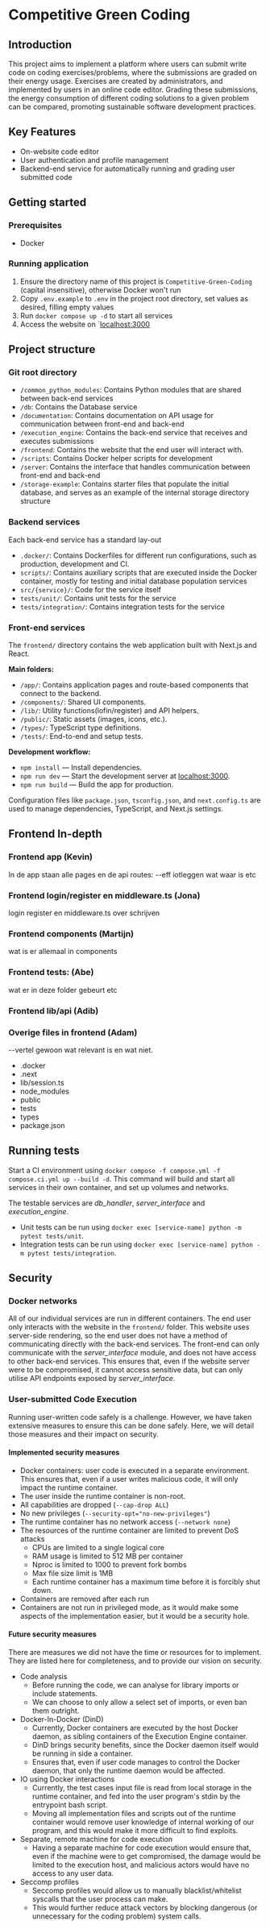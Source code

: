 # Competitive Green Coding

## Introduction
This project aims to implement a platform where users can submit write code on coding exercises/problems,
where the submissions are graded on their energy usage.
Exercises are created by administrators, and implemented by users in an online code editor.
Grading these submissions, the energy consumption of different coding solutions to a given problem can be compared,
promoting sustainable software development practices.

## Key Features
* On-website code editor
* User authentication and profile management
* Backend-end service for automatically running and grading user submitted code

## Getting started

### Prerequisites
* Docker

### Running application
1. Ensure the directory name of this project is `Competitive-Green-Coding` (capital insensitive), otherwise Docker won't run
2. Copy `.env.example` to `.env` in the project root directory, set values as desired, filling empty values
3. Run `docker compose up -d` to start all services
4. Access the website on `[localhost:3000](localhost:3000)

## Project structure

### Git root directory
* `/common_python_modules`: Contains Python modules that are shared between back-end services
* `/db`: Contains the Database service
* `/documentation`: Contains documentation on API usage for communication between front-end and back-end
* `/execution_engine`: Contains the back-end service that receives and executes submissions
* `/frontend`: Contains the website that the end user will interact with.
* `/scripts`: Contains Docker helper scripts for development
* `/server`: Contains the interface that handles communication between front-end and back-end
* `/storage-example`: Contains starter files that populate the initial database, and serves as an example of the internal storage directory structure

### Backend services
Each back-end service has a standard lay-out
* `.docker/`: Contains Dockerfiles for different run configurations, such as production, development and CI.
* `scripts/`: Contains auxiliary scripts that are executed inside the Docker container, mostly for testing and initial database population services
* `src/{service}/`: Code for the service itself
* `tests/unit/`: Contains unit tests for the service
* `tests/integration/`: Contains integration tests for the service

### Front-end services

The `frontend/` directory contains the web application built with Next.js and React.

**Main folders:**
- `/app/`: Contains application pages and route-based components that connect to the backend.
- `/components/`: Shared UI components.
- `/lib/`: Utility functions(lofin/register) and API helpers.
- `/public/`: Static assets (images, icons, etc.).
- `/types/`: TypeScript type definitions.
- `/tests/`: End-to-end and setup tests.

**Development workflow:**
- `npm install` — Install dependencies.
- `npm run dev` — Start the development server at [localhost:3000](http://localhost:3000).
- `npm run build` — Build the app for production.

Configuration files like `package.json`, `tsconfig.json`, and `next.config.ts` are used to manage dependencies, TypeScript, and Next.js settings.
## Frontend In-depth

### Frontend app (Kevin)

In de app staan alle pages en de api routes: --eff iotleggen wat waar is etc

### Frontend login/register en middleware.ts (Jona)
login register en middleware.ts over schrijven

### Frontend components (Martijn)
wat is er allemaal in components

### Frontend tests: (Abe)
wat er in deze folder gebeurt etc

### Frontend lib/api (Adib)

### Overige files in frontend (Adam)
--vertel gewoon wat relevant is en wat niet.
* .docker
* .next
* lib/session.ts
* node_modules
* public
* tests
* types
* package.json


## Running tests
Start a CI environment using `docker compose -f compose.yml -f compose.ci.yml up --build -d`.
This command will build and start all services in their own container, and set up volumes and networks.

The testable services are _db_handler_, _server_interface_ and _execution_engine_.

* Unit tests can be run using `docker exec [service-name] python -m pytest tests/unit`.
* Integration tests can be run using `docker exec [service-name] python -m pytest tests/integration`.

## Security

### Docker networks
All of our individual services are run in different containers. 
The end user only interacts with the website in the `frontend/` folder.
This website uses server-side rendering, so the end user does not have a method of communicating directly with the back-end services.
The front-end can only communicate with the _server_interface_ module, and does not have access to other back-end services.
This ensures that, even if the website server were to be compromised, it cannot access sensitive data, but can only utilise API endpoints exposed by _server_interface_.

### User-submitted Code Execution
Running user-written code safely is a challenge.
However, we have taken extensive measures to ensure this can be done safely.
Here, we will detail those measures and their impact on security.

#### Implemented security measures
* Docker containers: user code is executed in a separate environment. This ensures that, even if a user writes malicious code, it will only impact the runtime container.
* The user inside the runtime container is non-root.
* All capabilities are dropped (`--cap-drop ALL`)
* No new privileges (`--security-opt="no-new-privileges"`)
* The runtime container has no network access (`--network none`)
* The resources of the runtime container are limited to prevent DoS attacks
  * CPUs are limited to a single logical core
  * RAM usage is limited to 512 MB per container
  * Nproc is limited to 1000 to prevent fork bombs
  * Max file size limit is 1MB
  * Each runtime container has a maximum time before it is forcibly shut down.
* Containers are removed after each run
* Containers are not run in privileged mode, as it would make some aspects of the implementation easier, but it would be a security hole.

#### Future security measures
There are measures we did not have the time or resources for to implement.
They are listed here for completeness, and to provide our vision on security.
* Code analysis
  * Before running the code, we can analyse for library imports or include statements.
  * We can choose to only allow a select set of imports, or even ban them outright.
* Docker-In-Docker (DinD)
  * Currently, Docker containers are executed by the host Docker daemon, as sibling containers of the Execution Engine container.
  * DinD brings security benefits, since the Docker daemon itself would be running in side a container.
  * Ensures that, even if user code manages to control the Docker daemon, that only the runtime daemon would be affected.
* IO using Docker interactions
  * Currently, the test cases input file is read from local storage in the runtime container, and fed into the user program's stdin by the entrypoint bash script.
  * Moving all implementation files and scripts out of the runtime container would remove user knowledge of internal working of our program, and this would make it more difficult to find exploits.
* Separate, remote machine for code execution
  * Having a separate machine for code execution would ensure that, even if the machine were to get compromised, the damage would be limited to the execution host, and malicious actors would have no access to any user data.
* Seccomp profiles
  * Seccomp profiles would allow us to manually blacklist/whitelist syscalls that the user process can make.
  * This would further reduce attack vectors by blocking dangerous (or unnecessary for the coding problem) system calls.

